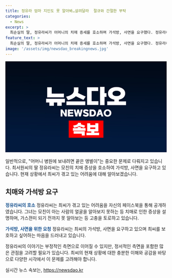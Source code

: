 ```yaml
---
title: 정유라 엄마 지인도 못 알아봐…살려달라  절규와 간절한 부탁
categories:
  - News
excerpt: >
  최순실의 딸, 정유라씨가 어머니의 치매 증세를 호소하며 가석방, 사면을 요구했다. 정유라씨는 어머니의 친인척조차 알아보지 못할 정도로 심각한 상황을 고백하며 마음의 고통을 토로했고, 가석방, 사면을 호소했다. 그동안 병원 치료를 위한 금전지원까지 제안했다. 최씨는 국정농단 사건으로 징역 18년을 선고받아 현재 청주여자교도소에서 복역 중이며, 형량은 2037년까지다.
feature_text: >
  최순실의 딸, 정유라씨가 어머니의 치매 증세를 호소하며 가석방, 사면을 요구했다. 정유라씨는 어머니의 친인척조차 알아보지 못할 정도로 심각한 상황을 고백하며 마음의 고통을 토로했고, 가석방, 사면을 호소했다. 그동안 병원 치료를 위한 금전지원까지 제안했다. 최씨는 국정농단 사건으로 징역 18년을 선고받아 현재 청주여자교도소에서 복역 중이며, 형량은 2037년까지다.
image: '/assets/img/newsdao_breakingnews.jpg'
---
```


<p><img src="/assets/img/newsdao_breakingnews.jpg" alt="firstkoreanews 속보" /></p>

<p>일반적으로, "어머니 병원에 보내려면 끝은 앵벌이"는 중요한 문제로 다뤄지고 있습니다. 최서원씨의 딸 정유라씨는 모친의 치매 증상을 호소하여 가석방, 사면을 요구하고 있습니다. 현재 상황에서 최씨가 겪고 있는 어려움에 대해 알아보겠습니다. </p>

<h2 data-ke-size="size26">치매와 가석방 요구</h2>

<p><b><span style="color: #1a5490;">정유라씨의 호소</span></b>
정유라씨는 최씨가 겪고 있는 어려움을 자신의 페이스북을 통해 공개하였습니다. 그녀는 모친이 아는 사람의 얼굴을 알아보지 못하는 등 치매로 인한 증상을 설명하며, 가스젼미 되기 전까지 못 알아보는 등 고충을 토로하고 있습니다.</p>

<p><b><span style="color: #1a5490;">가석방, 사면을 위한 요청</span></b>
정유라씨는 최씨의 가석방, 사면을 요구하고 있으며 최씨를 보호하고 싶어하는 마음을 드러내고 있습니다.</p>

<p>정유라씨의 이야기는 부정적인 측면으로 이어질 수 있지만, 정서적인 측면을 포함한 많은 관점을 고려할 필요가 있습니다. 최씨의 현재 상황에 대한 충분한 이해와 공감을 바탕으로 다양한 시각에서 이 문제를 고려해야 합니다.</p>
실시간 뉴스 속보는, <a href="https://newsdao.kr" rel="dofollow">https://newsdao.kr</a>


